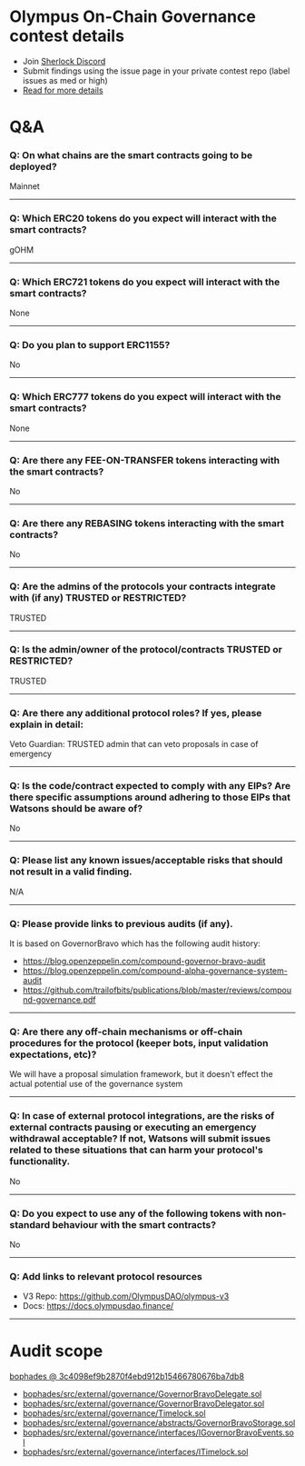 
# Olympus On-Chain Governance contest details

- Join [Sherlock Discord](https://discord.gg/MABEWyASkp)
- Submit findings using the issue page in your private contest repo (label issues as med or high)
- [Read for more details](https://docs.sherlock.xyz/audits/watsons)

# Q&A

### Q: On what chains are the smart contracts going to be deployed?
Mainnet
___

### Q: Which ERC20 tokens do you expect will interact with the smart contracts? 
gOHM
___

### Q: Which ERC721 tokens do you expect will interact with the smart contracts? 
None
___

### Q: Do you plan to support ERC1155?
No
___

### Q: Which ERC777 tokens do you expect will interact with the smart contracts? 
None
___

### Q: Are there any FEE-ON-TRANSFER tokens interacting with the smart contracts?

No
___

### Q: Are there any REBASING tokens interacting with the smart contracts?

No
___

### Q: Are the admins of the protocols your contracts integrate with (if any) TRUSTED or RESTRICTED?
TRUSTED
___

### Q: Is the admin/owner of the protocol/contracts TRUSTED or RESTRICTED?
TRUSTED
___

### Q: Are there any additional protocol roles? If yes, please explain in detail:
Veto Guardian: TRUSTED admin that can veto proposals in case of emergency
___

### Q: Is the code/contract expected to comply with any EIPs? Are there specific assumptions around adhering to those EIPs that Watsons should be aware of?
No
___

### Q: Please list any known issues/acceptable risks that should not result in a valid finding.
N/A
___

### Q: Please provide links to previous audits (if any).
It is based on GovernorBravo which has the following audit history:
- https://blog.openzeppelin.com/compound-governor-bravo-audit
- https://blog.openzeppelin.com/compound-alpha-governance-system-audit
- https://github.com/trailofbits/publications/blob/master/reviews/compound-governance.pdf
___

### Q: Are there any off-chain mechanisms or off-chain procedures for the protocol (keeper bots, input validation expectations, etc)?
We will have a proposal simulation framework, but it doesn't effect the actual potential use of the governance system
___

### Q: In case of external protocol integrations, are the risks of external contracts pausing or executing an emergency withdrawal acceptable? If not, Watsons will submit issues related to these situations that can harm your protocol's functionality.
No
___

### Q: Do you expect to use any of the following tokens with non-standard behaviour with the smart contracts?
No
___

### Q: Add links to relevant protocol resources
- V3 Repo: https://github.com/OlympusDAO/olympus-v3
- Docs: https://docs.olympusdao.finance/
___



# Audit scope


[bophades @ 3c4098ef9b2870f4ebd912b15466780676ba7db8](https://github.com/OlympusDAO/bophades/tree/3c4098ef9b2870f4ebd912b15466780676ba7db8)
- [bophades/src/external/governance/GovernorBravoDelegate.sol](bophades/src/external/governance/GovernorBravoDelegate.sol)
- [bophades/src/external/governance/GovernorBravoDelegator.sol](bophades/src/external/governance/GovernorBravoDelegator.sol)
- [bophades/src/external/governance/Timelock.sol](bophades/src/external/governance/Timelock.sol)
- [bophades/src/external/governance/abstracts/GovernorBravoStorage.sol](bophades/src/external/governance/abstracts/GovernorBravoStorage.sol)
- [bophades/src/external/governance/interfaces/IGovernorBravoEvents.sol](bophades/src/external/governance/interfaces/IGovernorBravoEvents.sol)
- [bophades/src/external/governance/interfaces/ITimelock.sol](bophades/src/external/governance/interfaces/ITimelock.sol)


